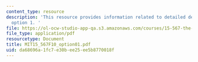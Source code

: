 ```yaml
---
content_type: resource
description: 'This resource provides information related to detailed description for
  option 1. '
file: https://ol-ocw-studio-app-qa.s3.amazonaws.com/courses/15-567-the-economics-of-information-strategy-structure-and-pricing-fall-2010/da68696a1fc7e30bee25ee5b8770018f_MIT15_567F10_option01.pdf
file_type: application/pdf
resourcetype: Document
title: MIT15_567F10_option01.pdf
uid: da68696a-1fc7-e30b-ee25-ee5b8770018f
---
```

